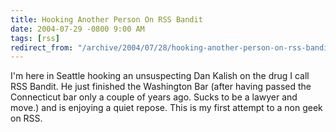 ```yaml
---
title: Hooking Another Person On RSS Bandit
date: 2004-07-29 -0800 9:00 AM
tags: [rss]
redirect_from: "/archive/2004/07/28/hooking-another-person-on-rss-bandit.aspx/"
---
```


I'm here in Seattle hooking an unsuspecting Dan Kalish on the drug I
call RSS Bandit. He just finished the Washington Bar (after having
passed the Connecticut bar only a couple of years ago. Sucks to be a
lawyer and move.) and is enjoying a quiet repose. This is my first
attempt to a non geek on RSS.

